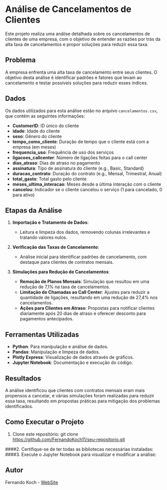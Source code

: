 # Análise de Cancelamentos de Clientes

Este projeto realiza uma análise detalhada sobre os cancelamentos de clientes de uma empresa, com o objetivo de entender as razões por trás da alta taxa de cancelamentos e propor soluções para reduzir essa taxa.

## Problema
A empresa enfrenta uma alta taxa de cancelamento entre seus clientes. O objetivo desta análise é identificar padrões e fatores que levam ao cancelamento e testar possíveis soluções para reduzir esses índices.

## Dados
Os dados utilizados para esta análise estão no arquivo `cancelamentos.csv`, que contém as seguintes informações:

- **CustomerID**: ID único do cliente
- **idade**: Idade do cliente
- **sexo**: Gênero do cliente
- **tempo_como_cliente**: Duração de tempo que o cliente está com a empresa (em meses)
- **frequencia_uso**: Frequência de uso dos serviços
- **ligacoes_callcenter**: Número de ligações feitas para o call center
- **dias_atraso**: Dias de atraso no pagamento
- **assinatura**: Tipo de assinatura do cliente (e.g., Basic, Standard)
- **duracao_contrato**: Duração do contrato (e.g., Mensal, Trimestral, Anual)
- **total_gasto**: Total gasto pelo cliente
- **meses_ultima_interacao**: Meses desde a última interação com o cliente
- **cancelou**: Indicador se o cliente cancelou o serviço (1 para cancelado, 0 para ativo)

## Etapas da Análise
1. **Importação e Tratamento de Dados**:
   - Leitura e limpeza dos dados, removendo colunas irrelevantes e tratando valores nulos.
   
2. **Verificação das Taxas de Cancelamento**:
   - Análise inicial para identificar padrões de cancelamento, com destaque para clientes de contratos mensais.

3. **Simulações para Redução de Cancelamentos**:
   - **Remoção de Planos Mensais**: Simulação que resultou em uma redução de 7,1% na taxa de cancelamentos.
   - **Limitação de Chamadas ao Call Center**: Ajustes para reduzir a quantidade de ligações, resultando em uma redução de 27,4% nos cancelamentos.
   - **Ações para Clientes em Atraso**: Propostas para notificar clientes diariamente após 20 dias de atraso e oferecer desconto para pagamentos antecipados.

## Ferramentas Utilizadas
- **Python**: Para manipulação e análise de dados.
- **Pandas**: Manipulação e limpeza de dados.
- **Plotly Express**: Visualização de dados através de gráficos.
- **Jupyter Notebook**: Documentação e execução do código.

## Resultados
A análise identificou que clientes com contratos mensais eram mais propensos a cancelar, e várias simulações foram realizadas para reduzir essa taxa, resultando em propostas práticas para mitigação dos problemas identificados.

## Como Executar o Projeto
1. Clone este repositório:
git clone  https://github.com/FernandoKoch11/seu-repositorio.git

####2. Certifique-se de ter todas as bibliotecas necessárias instaladas:
####3. Execute o Jupyter Notebook para visualizar e modificar a análise:


## Autor
Fernando Koch - [WebSite](https://my-dev-site-ob7f.vercel.app/)
